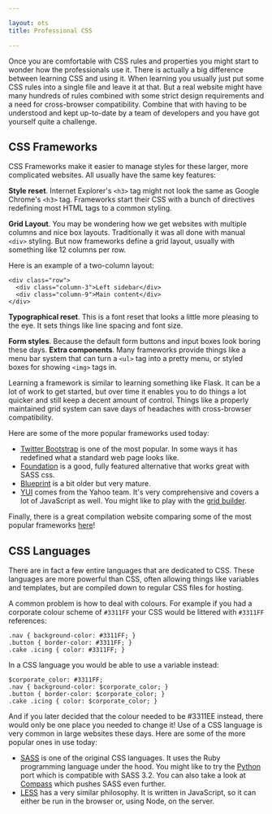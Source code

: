 ```yaml
---

layout: ots
title: Professional CSS

---
```


Once you are comfortable with CSS rules and properties you might start to wonder how the professionals use it. There is actually a big difference between learning CSS and using it. When learning you usually just put some CSS rules into a single file and leave it at that. But a real website might have many hundreds of rules combined with some strict design requirements and a need for cross-browser compatibility. Combine that with having to be understood and kept up-to-date by a team of developers and you have got yourself quite a challenge.

## CSS Frameworks

CSS Frameworks make it easier to manage styles for these larger, more complicated websites. All usually have the same key features:

**Style reset**.  Internet Explorer's `<h3>` tag might not look the same as Google Chrome's `<h3>` tag. Frameworks start their CSS with a bunch of directives redefining most HTML tags to a common styling.

**Grid Layout**. You may be wondering how we get websites with multiple columns and nice box layouts. Traditionally it was all done with manual `<div>` styling. But now frameworks define a grid layout, usually with something like 12 columns per row.

Here is an example of a two-column layout:

    <div class="row">
      <div class="column-3">Left sidebar</div>
      <div class="column-9">Main content</div>
    </div>

**Typographical reset**. This is a font reset that looks a little more pleasing to the eye. It sets things like line spacing and font size.

**Form styles**. Because the default form buttons and input boxes look boring these days.
**Extra components**. Many frameworks provide things like a menu bar system that can turn a `<ul>` tag into a pretty menu, or styled boxes for showing `<img>` tags in.

Learning a framework is similar to learning something like Flask. It can be a lot of work to get started, but over time it enables you to do things a lot quicker and still keep a decent amount of control. Things like a properly maintained grid system can save days of headaches with cross-browser compatibility.

Here are some of the more popular frameworks used today:

* [Twitter Bootstrap](http://twitter.github.com/bootstrap/) is one of the most popular. In some ways it has redefined what a standard web page looks like.
* [Foundation](http://foundation.zurb.com/) is a good, fully featured alternative that works great with SASS css.
* [Blueprint](http://www.blueprintcss.org/) is a bit older but very mature.
* [YUI](http://yuilibrary.com/) comes from the Yahoo team. It's very comprehensive and covers a lot of JavaScript as well. You might like to play with the [grid builder](http://yui.github.com/gridbuilder/).

Finally, there is a great compilation website comparing some of the most popular frameworks [here](http://usablica.github.com/front-end-frameworks/compare.html)!

## CSS Languages

There are in fact a few entire languages that are dedicated to CSS. These languages are more powerful than CSS, often allowing things like variables and templates, but are compiled down to regular CSS files for hosting.

A common problem is how to deal with colours. For example if you had a corporate colour scheme of `#3311FF` your CSS would be littered with `#3311FF` references:

    .nav { background-color: #3311FF; }
    .button { border-color: #3311FF; }
    .cake .icing { color: #3311FF; }

In a CSS language you would be able to use a variable instead:

    $corporate_color: #3311FF;
    .nav { background-color: $corporate_color; }
    .button { border-color: $corporate_color; }
    .cake .icing { color: $corporate_color; }

And if you later decided that the colour needed to be #3311EE instead, there would only be one place you needed to change it! Use of a CSS language is very common in large websites these days. Here are some of the more popular ones in use today:

* [SASS](http://sass-lang.com/) is one of the original CSS languages. It uses the Ruby programming language under the hood. You might like to try the [Python](https://pypi.python.org/pypi/pyScss/1.1.5) port which is compatible with SASS 3.2. You can also take a look at [Compass](http://compass-style.org/) which pushes SASS even further.
* [LESS](http://lesscss.org/) has a very similar philosophy. It is written in JavaScript, so it can either be run in the browser or, using Node, on the server.

